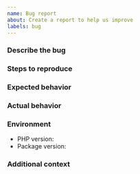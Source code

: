 ```yaml
---
name: Bug report
about: Create a report to help us improve
labels: bug
---
```


### Describe the bug

### Steps to reproduce

### Expected behavior

### Actual behavior

### Environment
- PHP version:
- Package version:

### Additional context


